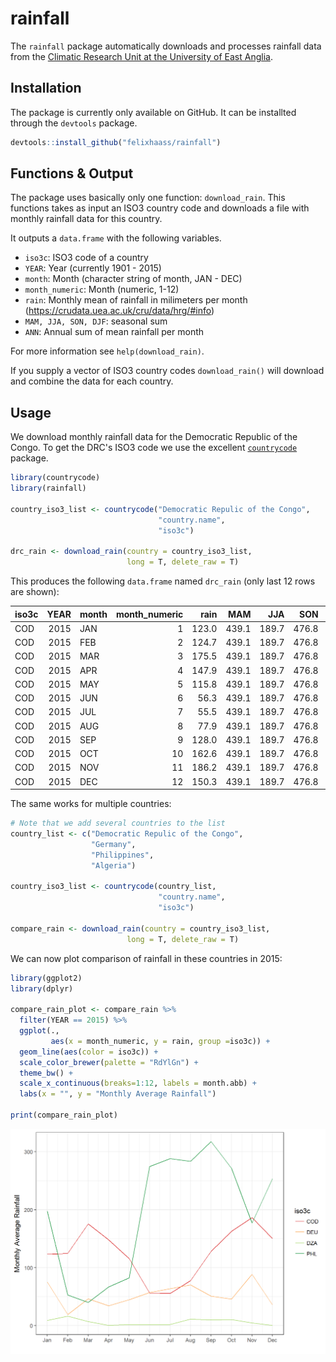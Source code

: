 
<!-- README.md is generated from README.Rmd. Please edit that file -->
rainfall
========

The `rainfall` package automatically downloads and processes rainfall data from the [Climatic Research Unit at the University of East Anglia](http://www.cru.uea.ac.uk/).

Installation
------------

The package is currently only available on GitHub. It can be installted through the `devtools` package.

``` r
devtools::install_github("felixhaass/rainfall")
```

Functions & Output
------------------

The package uses basically only one function: `download_rain`. This functions takes as input an ISO3 country code and downloads a file with monthly rainfall data for this country.

It outputs a `data.frame` with the following variables.

-   `iso3c`: ISO3 code of a country
-   `YEAR`: Year (currently 1901 - 2015)
-   `month`: Month (character string of month, JAN - DEC)
-   `month_numeric`: Month (numeric, 1-12)
-   `rain`: Monthly mean of rainfall in milimeters per month (<https://crudata.uea.ac.uk/cru/data/hrg/#info>)
-   `MAM, JJA, SON, DJF`: seasonal sum
-   `ANN`: Annual sum of mean rainfall per month

For more information see `help(download_rain)`.

If you supply a vector of ISO3 country codes `download_rain()` will download and combine the data for each country.

Usage
-----

We download monthly rainfall data for the Democratic Republic of the Congo. To get the DRC's ISO3 code we use the excellent [`countrycode`](https://cran.r-project.org/web/packages/countrycode/index.html) package.

``` r
library(countrycode)
library(rainfall)

country_iso3_list <- countrycode("Democratic Repulic of the Congo", 
                                 "country.name",
                                 "iso3c")

drc_rain <- download_rain(country = country_iso3_list, 
                          long = T, delete_raw = T)
```

This produces the following `data.frame` named `drc_rain` (only last 12 rows are shown):

| iso3c |  YEAR| month |  month\_numeric|   rain|    MAM|    JJA|    SON|  DJF|     ANN|
|:------|-----:|:------|---------------:|------:|------:|------:|------:|----:|-------:|
| COD   |  2015| JAN   |               1|  123.0|  439.1|  189.7|  476.8|   NA|  1503.6|
| COD   |  2015| FEB   |               2|  124.7|  439.1|  189.7|  476.8|   NA|  1503.6|
| COD   |  2015| MAR   |               3|  175.5|  439.1|  189.7|  476.8|   NA|  1503.6|
| COD   |  2015| APR   |               4|  147.9|  439.1|  189.7|  476.8|   NA|  1503.6|
| COD   |  2015| MAY   |               5|  115.8|  439.1|  189.7|  476.8|   NA|  1503.6|
| COD   |  2015| JUN   |               6|   56.3|  439.1|  189.7|  476.8|   NA|  1503.6|
| COD   |  2015| JUL   |               7|   55.5|  439.1|  189.7|  476.8|   NA|  1503.6|
| COD   |  2015| AUG   |               8|   77.9|  439.1|  189.7|  476.8|   NA|  1503.6|
| COD   |  2015| SEP   |               9|  128.0|  439.1|  189.7|  476.8|   NA|  1503.6|
| COD   |  2015| OCT   |              10|  162.6|  439.1|  189.7|  476.8|   NA|  1503.6|
| COD   |  2015| NOV   |              11|  186.2|  439.1|  189.7|  476.8|   NA|  1503.6|
| COD   |  2015| DEC   |              12|  150.3|  439.1|  189.7|  476.8|   NA|  1503.6|

The same works for multiple countries:

``` r
# Note that we add several countries to the list
country_list <- c("Democratic Repulic of the Congo",
                  "Germany", 
                  "Philippines", 
                  "Algeria")

country_iso3_list <- countrycode(country_list, 
                                 "country.name",
                                 "iso3c")

compare_rain <- download_rain(country = country_iso3_list, 
                          long = T, delete_raw = T)
```

We can now plot comparison of rainfall in these countries in 2015:

``` r
library(ggplot2)
library(dplyr)

compare_rain_plot <- compare_rain %>% 
  filter(YEAR == 2015) %>% 
  ggplot(., 
         aes(x = month_numeric, y = rain, group =iso3c)) +
  geom_line(aes(color = iso3c)) +
  scale_color_brewer(palette = "RdYlGn") +
  theme_bw() +
  scale_x_continuous(breaks=1:12, labels = month.abb) +
  labs(x = "", y = "Monthly Average Rainfall")

print(compare_rain_plot)
```

![](./example_images/rain_comparison-1.png)
